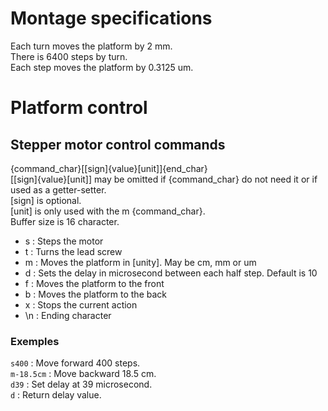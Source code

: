 # Montage specifications
Each turn moves the platform by 2 mm.  
There is 6400 steps by turn.  
Each step moves the platform by 0.3125 um.  
# Platform control
## Stepper motor control commands
{command_char}[[sign]{value}[unit]]{end_char}  
[[sign]{value}[unit]] may be omitted if {command_char} do not need it or if used as a getter-setter.  
[sign] is optional.  
[unit] is only used with the m {command_char}.  
Buffer size is 16 character.  
* s   : Steps the motor  
* t   : Turns the lead screw  
* m   : Moves the platform in [unity]. May be cm, mm or um  
* d   : Sets the delay in microsecond between each half step. Default is 10  
* f   : Moves the platform to the front  
* b   : Moves the platform to the back  
* x   : Stops the current action  
* \n  : Ending character  
### Exemples
`s400`      : Move forward 400 steps.  
`m-18.5cm`  : Move backward 18.5 cm.  
`d39`       : Set delay at 39 microsecond.  
`d`         : Return delay value.  
